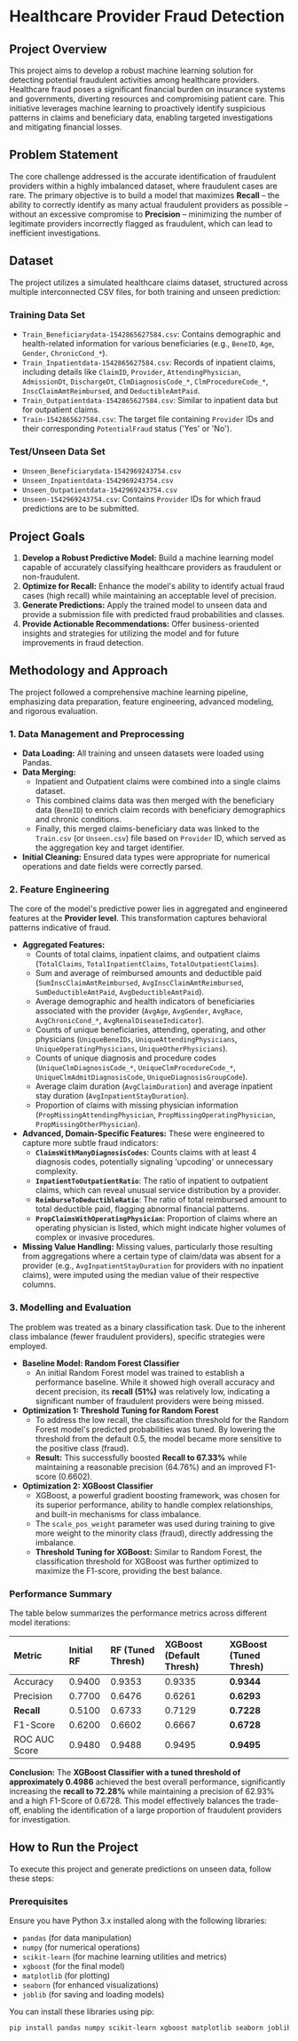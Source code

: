 # Healthcare Provider Fraud Detection

## Project Overview

This project aims to develop a robust machine learning solution for detecting potential fraudulent activities among healthcare providers. Healthcare fraud poses a significant financial burden on insurance systems and governments, diverting resources and compromising patient care. This initiative leverages machine learning to proactively identify suspicious patterns in claims and beneficiary data, enabling targeted investigations and mitigating financial losses.

## Problem Statement

The core challenge addressed is the accurate identification of fraudulent providers within a highly imbalanced dataset, where fraudulent cases are rare. The primary objective is to build a model that maximizes **Recall** – the ability to correctly identify as many actual fraudulent providers as possible – without an excessive compromise to **Precision** – minimizing the number of legitimate providers incorrectly flagged as fraudulent, which can lead to inefficient investigations.

## Dataset

The project utilizes a simulated healthcare claims dataset, structured across multiple interconnected CSV files, for both training and unseen prediction:

### Training Data Set

* `Train_Beneficiarydata-1542865627584.csv`: Contains demographic and health-related information for various beneficiaries (e.g., `BeneID`, `Age`, `Gender`, `ChronicCond_*`).
* `Train_Inpatientdata-1542865627584.csv`: Records of inpatient claims, including details like `ClaimID`, `Provider`, `AttendingPhysician`, `AdmissionDt`, `DischargeDt`, `ClmDiagnosisCode_*`, `ClmProcedureCode_*`, `InscClaimAmtReimbursed`, and `DeductibleAmtPaid`.
* `Train_Outpatientdata-1542865627584.csv`: Similar to inpatient data but for outpatient claims.
* `Train-1542865627584.csv`: The target file containing `Provider` IDs and their corresponding `PotentialFraud` status ('Yes' or 'No').

### Test/Unseen Data Set

* `Unseen_Beneficiarydata-1542969243754.csv`
* `Unseen_Inpatientdata-1542969243754.csv`
* `Unseen_Outpatientdata-1542969243754.csv`
* `Unseen-1542969243754.csv`: Contains `Provider` IDs for which fraud predictions are to be submitted.

## Project Goals

1.  **Develop a Robust Predictive Model:** Build a machine learning model capable of accurately classifying healthcare providers as fraudulent or non-fraudulent.
2.  **Optimize for Recall:** Enhance the model's ability to identify actual fraud cases (high recall) while maintaining an acceptable level of precision.
3.  **Generate Predictions:** Apply the trained model to unseen data and provide a submission file with predicted fraud probabilities and classes.
4.  **Provide Actionable Recommendations:** Offer business-oriented insights and strategies for utilizing the model and for future improvements in fraud detection.

## Methodology and Approach

The project followed a comprehensive machine learning pipeline, emphasizing data preparation, feature engineering, advanced modeling, and rigorous evaluation.

### 1. Data Management and Preprocessing

* **Data Loading:** All training and unseen datasets were loaded using Pandas.
* **Data Merging:**
    * Inpatient and Outpatient claims were combined into a single claims dataset.
    * This combined claims data was then merged with the beneficiary data (`BeneID`) to enrich claim records with beneficiary demographics and chronic conditions.
    * Finally, this merged claims-beneficiary data was linked to the `Train.csv` (or `Unseen.csv`) file based on `Provider` ID, which served as the aggregation key and target identifier.
* **Initial Cleaning:** Ensured data types were appropriate for numerical operations and date fields were correctly parsed.

### 2. Feature Engineering

The core of the model's predictive power lies in aggregated and engineered features at the **Provider level**. This transformation captures behavioral patterns indicative of fraud.

* **Aggregated Features:**
    * Counts of total claims, inpatient claims, and outpatient claims (`TotalClaims`, `TotalInpatientClaims`, `TotalOutpatientClaims`).
    * Sum and average of reimbursed amounts and deductible paid (`SumInscClaimAmtReimbursed`, `AvgInscClaimAmtReimbursed`, `SumDeductibleAmtPaid`, `AvgDeductibleAmtPaid`).
    * Average demographic and health indicators of beneficiaries associated with the provider (`AvgAge`, `AvgGender`, `AvgRace`, `AvgChronicCond_*`, `AvgRenalDiseaseIndicator`).
    * Counts of unique beneficiaries, attending, operating, and other physicians (`UniqueBeneIDs`, `UniqueAttendingPhysicians`, `UniqueOperatingPhysicians`, `UniqueOtherPhysicians`).
    * Counts of unique diagnosis and procedure codes (`UniqueClmDiagnosisCode_*`, `UniqueClmProcedureCode_*`, `UniqueClmAdmitDiagnosisCode`, `UniqueDiagnosisGroupCode`).
    * Average claim duration (`AvgClaimDuration`) and average inpatient stay duration (`AvgInpatientStayDuration`).
    * Proportion of claims with missing physician information (`PropMissingAttendingPhysician`, `PropMissingOperatingPhysician`, `PropMissingOtherPhysician`).
* **Advanced, Domain-Specific Features:** These were engineered to capture more subtle fraud indicators:
    * **`ClaimsWithManyDiagnosisCodes`**: Counts claims with at least 4 diagnosis codes, potentially signaling 'upcoding' or unnecessary complexity.
    * **`InpatientToOutpatientRatio`**: The ratio of inpatient to outpatient claims, which can reveal unusual service distribution by a provider.
    * **`ReimburseToDeductibleRatio`**: The ratio of total reimbursed amount to total deductible paid, flagging abnormal financial patterns.
    * **`PropClaimsWithOperatingPhysician`**: Proportion of claims where an operating physician is listed, which might indicate higher volumes of complex or invasive procedures.
* **Missing Value Handling:** Missing values, particularly those resulting from aggregations where a certain type of claim/data was absent for a provider (e.g., `AvgInpatientStayDuration` for providers with no inpatient claims), were imputed using the median value of their respective columns.

### 3. Modelling and Evaluation

The problem was treated as a binary classification task. Due to the inherent class imbalance (fewer fraudulent providers), specific strategies were employed.

* **Baseline Model: Random Forest Classifier**
    * An initial Random Forest model was trained to establish a performance baseline. While it showed high overall accuracy and decent precision, its **recall (51%)** was relatively low, indicating a significant number of fraudulent providers were being missed.
* **Optimization 1: Threshold Tuning for Random Forest**
    * To address the low recall, the classification threshold for the Random Forest model's predicted probabilities was tuned. By lowering the threshold from the default 0.5, the model became more sensitive to the positive class (fraud).
    * **Result:** This successfully boosted **Recall to 67.33%** while maintaining a reasonable precision (64.76%) and an improved F1-score (0.6602).
* **Optimization 2: XGBoost Classifier**
    * XGBoost, a powerful gradient boosting framework, was chosen for its superior performance, ability to handle complex relationships, and built-in mechanisms for class imbalance.
    * The `scale_pos_weight` parameter was used during training to give more weight to the minority class (fraud), directly addressing the imbalance.
    * **Threshold Tuning for XGBoost:** Similar to Random Forest, the classification threshold for XGBoost was further optimized to maximize the F1-score, providing the best balance.

### Performance Summary

The table below summarizes the performance metrics across different model iterations:

| Metric        | Initial RF | RF (Tuned Thresh) | XGBoost (Default Thresh) | **XGBoost (Tuned Thresh)** |
| :------------ | :--------- | :---------------- | :----------------------- | :--------------------------- |
| Accuracy      | 0.9400     | 0.9353            | 0.9335                   | **0.9344** |
| Precision     | 0.7700     | 0.6476            | 0.6261                   | **0.6293** |
| **Recall** | 0.5100     | 0.6733            | 0.7129                   | **0.7228** |
| F1-Score      | 0.6200     | 0.6602            | 0.6667                   | **0.6728** |
| ROC AUC Score | 0.9480     | 0.9488            | 0.9495                   | **0.9495** |

**Conclusion:** The **XGBoost Classifier with a tuned threshold of approximately 0.4986** achieved the best overall performance, significantly increasing the **recall to 72.28%** while maintaining a precision of 62.93% and a high F1-Score of 0.6728. This model effectively balances the trade-off, enabling the identification of a large proportion of fraudulent providers for investigation.

## How to Run the Project

To execute this project and generate predictions on unseen data, follow these steps:

### Prerequisites

Ensure you have Python 3.x installed along with the following libraries:

* `pandas` (for data manipulation)
* `numpy` (for numerical operations)
* `scikit-learn` (for machine learning utilities and metrics)
* `xgboost` (for the final model)
* `matplotlib` (for plotting)
* `seaborn` (for enhanced visualizations)
* `joblib` (for saving and loading models)

You can install these libraries using pip:
```bash
pip install pandas numpy scikit-learn xgboost matplotlib seaborn joblib
